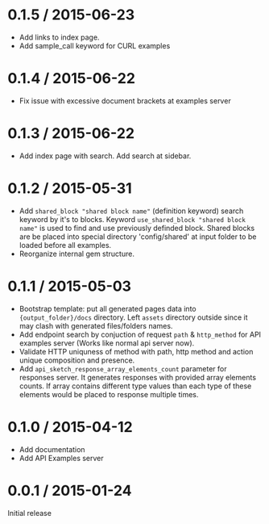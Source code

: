 # 0.1.5 / 2015-06-23
- Add links to index page.
- Add sample_call keyword for CURL examples

# 0.1.4 / 2015-06-22
- Fix issue with excessive document brackets at examples server

# 0.1.3 / 2015-06-22
- Add index page with search. Add search at sidebar.

# 0.1.2 / 2015-05-31

- Add `shared_block "shared block name"` (definition keyword) search keyword by it's to blocks. Keyword `use_shared_block "shared block name"` is used to find and use previously definded block. Shared blocks are be placed into special directory 'config/shared' at input folder to be loaded before all examples.
- Reorganize internal gem structure.

# 0.1.1 / 2015-05-03

- Bootstrap template: put all generated pages data into `{output_folder}/docs` directory. Left `assets` directory outside since it may clash with generated files/folders names.
- Add endpoint search by conjuction of request `path` & `http_method` for API examples server (Works like normal api server now).
- Validate HTTP uniquness of method with path, http method and action unique composition and presence.
- Add `api_sketch_response_array_elements_count` parameter for responses server. It generates responses with provided array elements counts. If array contains different type values than each type of these elements would be placed to response multiple times.

# 0.1.0 / 2015-04-12

- Add documentation
- Add API Examples server

# 0.0.1 / 2015-01-24

Initial release

